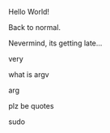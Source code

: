 Hello World!

Back to normal.

Nevermind, its getting late...

very

what is argv

arg

plz be quotes

sudo
